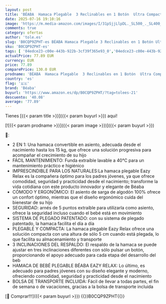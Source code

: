 ```yaml
---
layout: post
title: 'BÉABA  Hamaca Plegable  3 Reclinables en 1 Botón  Ultra Compacta y Delgada  Arnés de 5 Puntos  Sistema de Plegado Patentado  100% Algodón  Hasta 15kg  Funda de Transporte Incluida  Eazy Relax - Gris'
date: 2025-07-16 19:10:16
image: 'https://m.media-amazon.com/images/I/31pSjjLlpDL._SL500_._SL400_.jpg'
comments: true
category: ofertas
author: 'tole.es'
slug: 'B0CQP9ZPHT-es BÉABA Hamaca Plegable 3 Reclinables en 1 Botón Ultra...'
sku: 'B0CQP9ZPHT-es'
tags: [ '04edce23-c00e-443b-922b-3cf39f365e93_0','04edce23-c00e-443b-922b-3cf39f365e93_2701','Arborist Merchandising Root','Bebé','Bebé Outlet','Dormitorio','Hamacas para bebé','Muebles para bebé','Self Service','Special Features Stores','béaba','🇪🇸', ]
actualPrice: 77.89 EUR
currency: EUR
price: 77.89
comparePrice: 130.0 EUR
prodname: 'BÉABA  Hamaca Plegable  3 Reclinables en 1 Botón  Ultra Compacta y Delgada  Arnés de 5 Puntos  Sistema de Plegado Patentado  100% Algodón  Hasta 15kg  Funda de Transporte Incluida  Eazy Relax - Gris'
country: 'es'
flag: '🇪🇸'
brand: 'Béaba'
buyurl: 'https://www.amazon.es/dp/B0CQP9ZPHT/?tag=tolees-21'
descuento: '40.08'
average: '77.89'
---
```


Tienes [{{< param title >}}]({{< param buyurl >}}) aqui!

[![{{< param prodname >}}]({{< param image >}})]({{< param buyurl >}})

🔎:

- 2 EN 1: Una hamaca convertible en asiento, adecuada desde el nacimiento hasta los 15 kg, que ofrece una solución progresiva para acompañar el crecimiento de su hijo
- FÁCIL MANTENIMIENTO: Funda extraíble lavable a 40°C para un mantenimiento práctico e higiénico
- IMPRESCINDIBLE PARA LOS NATURALES:La hamaca plegable Eazy Relax es la compañera óptimo para los padres jóvenes, ya que ofrece comodidad, seguridad y practicidad desde el nacimiento; transforme la vida cotidiana con este producto innovador y elegante de Béaba
- CÓMODO Y ERGONÓMICO: El asiento de sarga de algodón 100% ofrece un confort óptimo, mientras que el diseño ergonómico cuida del bienestar de su hijo
- SEGURIDAD: arnés de 5 puntos extraíble para utilizarla como asiento, ofrece la seguridad incluso cuando el bebé está en movimiento
- SISTEMA DE PLEGADO PATENTADO: con su sistema de plegado patentado, la hamaca facilita el día a día
- PLEGABLE Y COMPACTA: La hamaca plegable Eazy Relax ofrece una solución compacta con una altura de sólo 5 cm cuando está plegada, lo que facilita su almacenamiento y transporte
- 3 INCLINACIONES DEL RESPALDO: El respaldo de la hamaca se puede ajustar en tres inclinaciones diferentes con sólo pulsar un botón, proporcionando el apoyo adecuado para cada etapa del desarrollo del beb
- HAMACA DE BEBÉ PLEGABLE BÉABA EAZY RELAX: Lo último, es adecuado para padres jóvenes con su diseño elegante y moderno, ofreciendo comodidad, seguridad y practicidad desde el nacimiento
- BOLSA DE TRANSPORTE INCLUIDA: Fácil de llevar a todas partes, el fin de semana o de vacaciones, gracias a la bolsa de transporte incluida

[🛒 Comprar!!!]({{< param buyurl >}})
{{<world>}}B0CQP9ZPHT{{</world>}}
